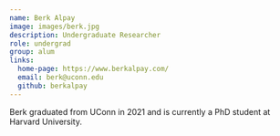 ```yaml
---
name: Berk Alpay
image: images/berk.jpg
description: Undergraduate Researcher
role: undergrad
group: alum
links:
  home-page: https://www.berkalpay.com/
  email: berk@uconn.edu  
  github: berkalpay
---
```


Berk graduated from UConn in 2021 and is currently a PhD student at Harvard University. 